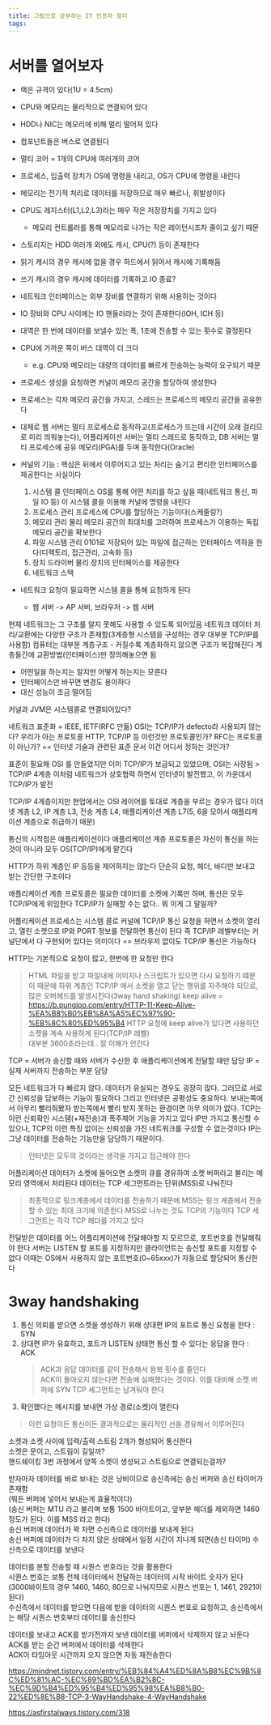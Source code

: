 ```yaml
---
title: 그림으로 공부하는 IT 인프라 정리
tags:
---
```


# 서버를 열어보자
- 랙은 규격이 있다(1U = 4.5cm)
- CPU와 메모리는 물리적으로 연결되어 있다
- HDD나 NIC는 메모리에 비해 멀리 떨어져 있다
- 컴포넌트들은 버스로 연결된다
- 멀티 코어 = 1개의 CPU에 여러개의 코어
- 프로세스, 입출력 장치가 OS에 명령을 내리고, OS가 CPU에 명령을 내린다
- 메모리는 전기적 처리로 데이터를 저장하므로 매우 빠르나, 휘발성이다
- CPU도 레지스터(L1,L2,L3)라는 매우 작은 저장장치를 가지고 있다
    - 메모리 컨트롤러를 통해 메모리로 나가는 작은 레이턴시조차 줄이고 싶기 때문
- 스토리지는 HDD 여러개 외에도 캐시, CPU(?) 등이 존재한다
- 읽기 캐시의 경우 캐시에 없을 경우 하드에서 읽어서 캐시에 기록해둠
- 쓰기 캐시의 경우 캐시에 데이터를 기록하고 IO 종료?
- 네트워크 인터페이스는 외부 장비를 연결하기 위해 사용하는 것이다
- IO 장비와 CPU 사이에는 IO 핸들러라는 것이 존재한다(IOH, ICH 등)
- 대역은 한 번에 데이터를 보낼수 있는 폭, 1초에 전송할 수 있는 횟수로 결정된다
- CPU에 가까운 쪽이 버스 대역이 더 크다
    - e.g. CPU와 메모리는 대량의 데이터를 빠르게 전송하는 능력이 요구되기 때문

- 프로세스 생성을 요청하면 커널이 메모리 공간을 할당하여 생성한다
- 프로세스는 각자 메모리 공간을 가지고, 스레드는 프로세스의 메모리 공간을 공유한다
- 대체로 웹 서버는 멀티 프로세스로 동작하고(프로세스가 뜨는데 시간이 오래 걸리므로 미리 띄워놓는다), 어플리케이션 서버는 멀티 스레드로 동작하고, DB 서버는 멀티 프로세스에 공유 메모리(PGA)를 두며 동작한다(Oracle)
- 커널의 기능 : 핵심은 뒤에서 이루어지고 있는 처리는 숨기고 편리한 인터페이스를 제공한다는 사실이다  
    1. 시스템 콜 인터페이스
        OS를 통해 어떤 처리를 하고 싶을 때(네트워크 통신, 파일 IO 등) 이 시스템 콜을 이용해 커널에 명령을 내린다
    2. 프로세스 관리
        프로세스에 CPU를 할당하는 기능이다(스케줄링?)
    3. 메모리 관리
        물리 메모리 공간의 최대치를 고려하여 프로세스가 이용하는 독립 메모리 공간을 확보한다
    4. 파일 시스템 관리
        0101로 저장되어 있는 파일에 접근하는 인터페이스 역하을 한다(디렉토리, 접근관리, 고속화 등)
    5. 장치 드라이버
        물리 장치의 인터페이스를 제공한다
    6. 네트워크 스택

- 네트워크 요청이 필요하면 시스템 콜을 통해 요청하게 된다
    - 웹 서버 -> AP 서버, 브라우저 -> 웹 서버

현재 네트워크는 그 구조를 알지 못해도 사용할 수 있도록 되어있음
네트워크 데이터 처리/교환에는 다양한 구조가 존재함(3계층형 시스템을 구성하는 경우 대부분 TCP/IP를 사용함)
컴퓨터는 대부분 계층구조
	- 커질수록 계층화하지 않으면 구조가 복잡해진다
계층들간에 교환방법(인터페이스)만 정의해놓으면 됨
- 어떤일을 하는지는 알지만 어떻게 하는지는 모른다
- 인터페이스만 바꾸면 변경도 용이하다
- 대신 성능이 조금 떨어짐

커널과 JVM은 시스템콜로 연결되어있다?

네트워크 표준화 = IEEE, IETF(RFC 만듦)
OSI는 TCP/IP가 defecto라 사용되지 않는다?
우리가 아는 프로토콜 HTTP, TCP/IP 등 이런것만 프로토콜인가?
RFC는 프로토콜이 아닌가? == 인터넷 기술과 관련된 표준 문서
이건 어디서 정하는 것인가?

표준이 필요해 OSI 를 만들었지만 이미 TCP/IP가 보급되고 있었으며, OSI는 사장됨 > TCP/IP 4계층
이처럼 네트워크가 상호협력 하면서 인터넷이 발전했고, 이 가운데서 TCP/IP가 발전

TCP/IP 4계층이지만 현업에서는 OSI 레이어를 토대로 계층을 부르는 경우가 많다
이더넷 계층 L2, IP 계층 L3, 전송 계층 L4, 애플리케이션 계층 L7(5, 6을 모아서 애플리케이션 계층으로 취급하기 때문)

통신의 시작점은 애플리케이션이다
애플리케이션 계층 프로토콜은 자신이 통신을 하는 것이 아니라 모두 OS(TCP/IP)에게 맡긴다

HTTP가 하위 계층인 IP 등등을 제어하지는 않는다
단순히 요청, 헤더, 바디만 보내고 받는 간단한 구조이다

애플리케이션 계층 프로토콜은 필요한 데이터를 소켓에 기록만 하며, 통신은 모두 TCP/IP에게 위임한다
TCP/IP가 실패할 수는 없다.. 뭐 이게 그 말일까?

어플리케이션 프로세스는 시스템 콜로 커널에 TCP/IP 통신 요청을 하면서 소켓이 열리고, 열린 소켓으로 IP와 PORT 정보를 전달하면 통신이 된다
즉 TCP/IP 레벨부터는 커널단에서 다 구현되어 있다는 의미이다 == 브라우저 없이도 TCP/IP 통신은 가능하다

HTTP는 기본적으로 요청이 많고, 한번에 한 요청만 한다
> HTML 파일을 받고 파일내에 이미지나 스크립트가 있으면 다시 요청하기 떄문
이 때문에 하위 계층인 TCP/IP 에서 소켓을 열고 닫는 행위를 자주해야 되므로, 많은 오버헤드를 발생시킨다(3way hand shaking)
keep alive = https://b.pungjoo.com/entry/HTTP-11-Keep-Alive-%EA%B8%B0%EB%8A%A5%EC%97%90-%EB%8C%80%ED%95%B4
> HTTP 요청에 keep alive가 있다면 사용하던 소켓을 계속 사용하게 된다(TCP/IP 레벨)  
> 대부분 3600초라는데.. 잘 이해가 안간다  

TCP = 서버가 송신할 때와 서버가 수신한 후 애플리케이션에게 전달할 때만 담당
IP = 실제 서버까지 전송하는 부분 담당

모든 네트워크가 다 빠르지 않다. 데이터가 유실되는 경우도 굉장히 많다. 그러므로 서로간 신뢰성을 담보하는 기능이 필요하다
그리고 인터넷은 공평성도 중요하다. 보내는쪽에서 아무리 빨리줘봤자 받는쪽에서 빨리 받지 못하는 환경이면 아무 의미가 없다.
TCP는 이런 신뢰확인 시스템(+재전송)과 폭주제어 기능을 가지고 있다
IP만 가지고 통신할 수 있으나, TCP의 이런 특징 없이는 신뢰성을 가진 네트워크를 구성할 수 없는것이다
IP는 그냥 데이터를 전송하는 기능만을 담당하기 때문이다.
> 인터넷은 모두의 것이라는 생각을 가지고 접근해야 한다

어플리케이션 데이터가 소켓에 들어오면 소켓의 큐를 경유하여 소켓 버퍼라고 불리는 메모리 영역에서 처리된다
데이터는 TCP 세그먼트라는 단위(MSS)로 나눠진다
> 최종적으로 링크계층에서 데이터를 전송하기 때문에 MSS는 링크 계층에서 전송할 수 있는 최대 크기에 의존한다
MSS로 나누는 것도 TCP의 기능이다
TCP 세그먼트는 각각 TCP 헤더를 가지고 있다

전달받은 데이터를 어느 어플리케이션에 전달해야할 지 모르므로, 포트번호를 전달해줘야 한다
서버는 LISTEN 할 포트를 지정하지만 클라이언트는 송신할 포트를 지정할 수 없다
이때는 OS에서 사용하지 않는 포트번호(0~65xxx)가 자동으로 할당되어 통신한다

# 3way handshaking
1. 통신 의뢰를 받으면 소켓을 생성하기 위해 상대편 IP의 포트로 통신 요청을 한다 : SYN
2. 상대편 IP가 유효하고, 포트가 LISTEN 상태면 통신 할 수 있다는 응답을 한다 : ACK
    > ACK과 응답 데이터를 같이 전송해서 왕복 횟수를 줄인다  
    > ACK이 돌아오지 않는다면 전송에 실패했다는 것이다. 이를 대비해 소켓 버퍼에 SYN TCP 세그먼트는 남겨둬야 한다  
3. 확인했다는 메시지를 보내면 가상 경로(소켓)이 열린다
> 이런 요청이든 통신이든 결과적으로는 물리적인 선을 경유해서 이루어진다

소켓과 소켓 사이에 입력/출력 스트림 2개가 형성되어 통신한다  
소켓은 문이고, 스트림이 길일까?  
핸드쉐이킹 3번 과정에서 양쪽 소켓이 생성되고 스트림으로 연결되는걸까?  

받자마자 데이터를 바로 보내는 것은 낭비이므로 송신측에는 송신 버퍼와 송신 타이머가 존재함  
(뭐든 버퍼에 넣어서 보내는게 효율적이다)  
(송신 버퍼는 MTU 라고 불리며 보통 1500 바이트이고, 앞부분 헤더를 제외하면 1460정도가 된다. 이를 MSS 라고 한다)  
송신 버퍼에 데이터가 꽉 차면 수신측으로 데이터를 보내게 된다  
송신 버퍼에 데이터가 다 차지 않은 상태에서 일정 시간이 지나게 되면(송신 타이머) 수신측으로 데이터를 보낸다  

데이터를 분할 전송할 때 시퀀스 번호라는 것을 활용한다  
시퀀스 번호는 보통 전체 데이터에서 전달하는 데이터의 시작 바이트 숫자가 된다  
(3000바이트의 경우 1460, 1460, 80으로 나눠지므로 시퀀스 번호는 1, 1461, 2921이 된다)  
수신측에서 데이터를 받으면 다음에 받을 데이터의 시퀀스 번호로 요청하고, 송신측에서는 해당 시퀀스 번호부터 데이터를 송신한다  

데이터를 보내고 ACK를 받기전까지 보낸 데이터를 버퍼에서 삭제하지 않고 놔둔다  
ACK를 받는 순간 버퍼에서 데이터를 삭제한다  
ACK이 타임아웃 시간까지 오지 않으면 자동 재전송한다  

https://mindnet.tistory.com/entry/%EB%84%A4%ED%8A%B8%EC%9B%8C%ED%81%AC-%EC%89%BD%EA%B2%8C-%EC%9D%B4%ED%95%B4%ED%95%98%EA%B8%B0-22%ED%8E%B8-TCP-3-WayHandshake-4-WayHandshake

https://asfirstalways.tistory.com/318